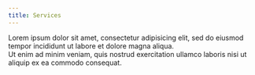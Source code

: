 ```yaml
---
title: Services
---
```

Lorem ipsum dolor sit amet, consectetur adipisicing elit, sed do eiusmod tempor incididunt ut labore et dolore magna aliqua. <br>Ut enim ad minim veniam, quis nostrud exercitation ullamco laboris nisi ut aliquip ex ea commodo consequat.